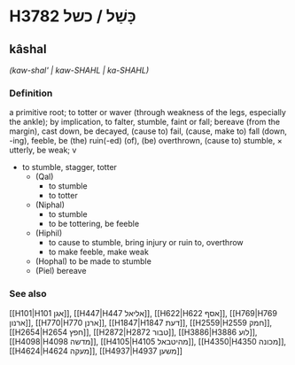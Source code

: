 # H3782 כָּשַׁל / כשל

## kâshal

_(kaw-shal' | kaw-SHAHL | ka-SHAHL)_

### Definition

a primitive root; to totter or waver (through weakness of the legs, especially the ankle); by implication, to falter, stumble, faint or fall; bereave (from the margin), cast down, be decayed, (cause to) fail, (cause, make to) fall (down, -ing), feeble, be (the) ruin(-ed) (of), (be) overthrown, (cause to) stumble, × utterly, be weak; v

- to stumble, stagger, totter
  - (Qal)
    - to stumble
    - to totter
  - (Niphal)
    - to stumble
    - to be tottering, be feeble
  - (Hiphil)
    - to cause to stumble, bring injury or ruin to, overthrow
    - to make feeble, make weak
  - (Hophal) to be made to stumble
  - (Piel) bereave

### See also

[[H101|H101 אגן]], [[H447|H447 אליאל]], [[H622|H622 אסף]], [[H769|H769 ארנון]], [[H770|H770 ארנן]], [[H1847|H1847 דעת]], [[H2559|H2559 חמק]], [[H2654|H2654 חפץ]], [[H2872|H2872 טבור]], [[H3886|H3886 לוע]], [[H4098|H4098 מדשה]], [[H4105|H4105 מהיטבאל]], [[H4350|H4350 מכונה]], [[H4624|H4624 מעקה]], [[H4937|H4937 משען]]
